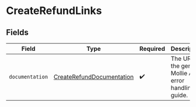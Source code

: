 # CreateRefundLinks


## Fields

| Field                                                                         | Type                                                                          | Required                                                                      | Description                                                                   |
| ----------------------------------------------------------------------------- | ----------------------------------------------------------------------------- | ----------------------------------------------------------------------------- | ----------------------------------------------------------------------------- |
| `documentation`                                                               | [CreateRefundDocumentation](../../models/errors/CreateRefundDocumentation.md) | :heavy_check_mark:                                                            | The URL to the generic Mollie API error handling guide.                       |